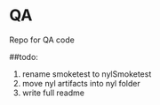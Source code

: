 # QA
Repo for QA code

##todo:
1) rename smoketest to nylSmoketest
2) move nyl artifacts into nyl folder
3) write full readme
